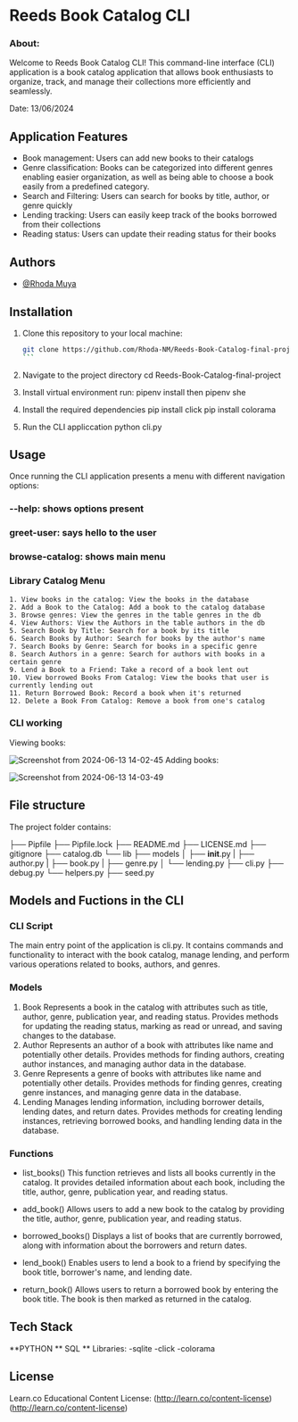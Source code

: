 # Reeds Book Catalog CLI

### About:
 Welcome to Reeds Book Catalog CLI! This command-line interface (CLI) application is a book catalog application that allows book enthusiasts to organize, track, and manage their collections more efficiently and seamlessly.  
 
 Date: 13/06/2024

## Application Features
- Book management: Users can add new books to their catalogs
- Genre classification: Books can be categorized into different genres enabling easier organization, as well as being able to choose a book easily from a predefined category.
- Search and Filtering: Users can search for books by title, author, or genre quickly
- Lending tracking: Users can easily keep track of the books borrowed from their collections
- Reading status: Users can update their reading status for their books

## Authors

- [@Rhoda Muya](https://www.github.com/Rhoda-NM)

## Installation
1. Clone this repository to your local machine:
    ``````bash
    git clone https://github.com/Rhoda-NM/Reeds-Book-Catalog-final-project.git
    ```

2. Navigate to the project directory
    cd  Reeds-Book-Catalog-final-project

3. Install virtual environment
    run: pipenv install then pipenv she

3. Install the required dependencies
   pip install click
   pip install colorama

4. Run the CLI appliccation
   python cli.py

## Usage
Once running the CLI application presents a menu with different navigation options:
  ### --help: shows options present
  ### greet-user: says hello to the user
  ### browse-catalog: shows main menu
   
   ### Library Catalog Menu
    1. View books in the catalog: View the books in the database
    2. Add a Book to the Catalog: Add a book to the catalog database
    3. Browse genres: View the genres in the table genres in the db
    4. View Authors: View the Authors in the table authors in the db
    5. Search Book by Title: Search for a book by its title
    6. Search Books by Author: Search for books by the author's name
    7. Search Books by Genre: Search for books in a specific genre
    8. Search Authors in a genre: Search for authors with books in a certain genre
    9. Lend a Book to a Friend: Take a record of a book lent out
    10. View borrowed Books From Catalog: View the books that user is currently lending out
    11. Return Borrowed Book: Record a book when it's returned
    12. Delete a Book From Catalog: Remove a book from one's catalog

   ### CLI working
   Viewing books:
   
   ![Screenshot from 2024-06-13 14-02-45](https://github.com/Rhoda-NM/Reeds-Book-Catalog-final-project/assets/56297292/dc1a4b09-dd27-4e85-b268-57cd4b9df45f)
   Adding books:

   ![Screenshot from 2024-06-13 14-03-49](https://github.com/Rhoda-NM/Reeds-Book-Catalog-final-project/assets/56297292/d59d67c8-b56d-4017-aff2-08e37fc6312c)





## File structure
The project folder contains:

├── Pipfile
├── Pipfile.lock
├── README.md
├── LICENSE.md
├── gitignore
├── catalog.db
└── lib
    ├── models
    │   ├── __init__.py
    |   ├── author.py 
    |   ├── book.py 
    |   ├── genre.py 
    │   └── lending.py 
    ├── cli.py 
    ├── debug.py 
    └── helpers.py 
    ├── seed.py 

## Models and Fuctions in the CLI
 ### CLI Script
The main entry point of the application is cli.py. It contains commands and functionality to interact with the book catalog, manage lending, and perform various operations related to books, authors, and genres.

### Models
 1. Book
 Represents a book in the catalog with attributes such as title, author, genre, publication year, and reading status. Provides methods for updating the reading status, marking as read or unread, and saving changes to the database.
 2. Author
 Represents an author of a book with attributes like name and potentially other details. Provides methods for finding authors, creating author instances, and managing author data in the database.
 3. Genre
 Represents a genre of books with attributes like name and potentially other details. Provides methods for finding genres, creating genre instances, and managing genre data in the database.
 4. Lending
 Manages lending information, including borrower details, lending dates, and return dates. Provides methods for creating lending instances, retrieving borrowed books, and handling lending data in the database.



### Functions
- list_books()
This function retrieves and lists all books currently in the catalog. It provides detailed information about each book, including the title, author, genre, publication year, and reading status.

- add_book()
Allows users to add a new book to the catalog by providing the title, author, genre, publication year, and reading status.

- borrowed_books()
Displays a list of books that are currently borrowed, along with information about the borrowers and return dates.

- lend_book()
Enables users to lend a book to a friend by specifying the book title, borrower's name, and lending date.

- return_book()
Allows users to return a borrowed book by entering the book title. The book is then marked as returned in the catalog.

## Tech Stack
**PYTHON
** SQL
** Libraries: 
            -sqlite
            -click
            -colorama



## License
Learn.co Educational Content License: (http://learn.co/content-license) (http://learn.co/content-license)
